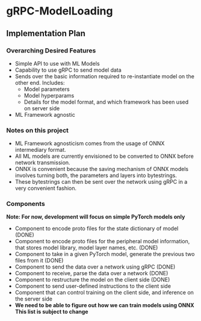 # gRPC-ModelLoading
## Implementation Plan
### Overarching Desired Features 
- Simple API to use with ML Models
- Capability to use gRPC to send model data
- Sends over the basic information required to re-instantiate model on the other end. Includes:
    - Model parameters
    - Model hyperparams
    - Details for the model format, and which framework has been used on server side
- ML Framework agnostic 

### Notes on this project
- ML Framework agnosticism comes from the usage of ONNX intermediary format.
- All ML models are currently envisioned to be converted to ONNX before network transmission.
- ONNX is convenient because the saving mechanism of ONNX models involves turning both, the parameters and layers into bytestrings.
- These bytestrings can then be sent over the network using gRPC in a very convenient fashion.

### Components 
**Note: For now, development will focus on simple PyTorch models only**
- Component to encode proto files for the state dictionary of model (DONE)
- Component to encode proto files for the peripheral model information, that stores model library, model layer names, etc. (DONE)
- Component to take in a given PyTorch model, generate the previous two files from it (DONE)
- Component to send the data over a network using gRPC (DONE)
- Component to receive, parse the data over a network (DONE)
- Component to restructure the model on the client side (DONE)
- Component to send user-defined instructions to the client side
- Component that can control training on the client side, and inference on the server side
- **We need to be able to figure out how we can train models using ONNX**
**This list is subject to change**
